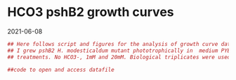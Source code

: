 HCO3 pshB2 growth curves
================
2021-06-08

``` r
## Here follows script and figures for the analysis of growth curve data from 2021_03_31 where 
## I grew pshB2 H. modesticaldum mutant phototrophically in  medium PYE + 20uM FeSO4 under different NaHCO3-
## treatments. No HCO3-, 1mM and 20mM. Biological triplicates were used for each treatment.
```

``` r
##code to open and access datafile
```
